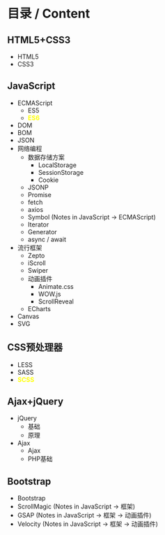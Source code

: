 # 目录 / Content



## HTML5+CSS3

- HTML5
- CSS3



## JavaScript

- ECMAScript
    - ES5
    - <span style="color: yellow; font-weight: bold">ES6</span>
- DOM
- BOM
- JSON
- 网络编程
    - 数据存储方案
        - LocalStorage
        - SessionStorage
        - Cookie
    - JSONP
    - Promise
    - fetch
    - axios
    - Symbol (Notes in JavaScript -> ECMAScript)
    - Iterator
    - Generator
    - async / await
- 流行框架
    - Zepto
    - iScroll
    - Swiper
    - 动画插件
        - Animate.css
        - WOW.js
        - ScrollReveal
    - ECharts
- Canvas
- SVG



## CSS预处理器

- LESS
- SASS
- <span style="color: yellow; font-weight: bold">SCSS</span>



## Ajax+jQuery

- jQuery
    - 基础
    - 原理
- Ajax
    - Ajax
    - PHP基础



## Bootstrap

- Bootstrap
- ScrollMagic (Notes in JavaScript -> 框架)
- GSAP (Notes in JavaScript -> 框架 -> 动画插件)
- Velocity (Notes in JavaScript -> 框架 -> 动画插件)
